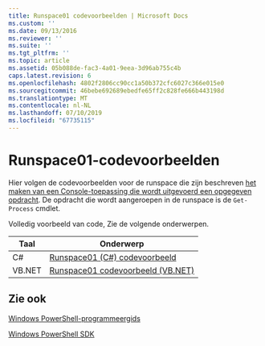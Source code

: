 ```yaml
---
title: Runspace01 codevoorbeelden | Microsoft Docs
ms.custom: ''
ms.date: 09/13/2016
ms.reviewer: ''
ms.suite: ''
ms.tgt_pltfrm: ''
ms.topic: article
ms.assetid: 05b088de-fac3-4a01-9eea-3d96ab755c4b
caps.latest.revision: 6
ms.openlocfilehash: 4802f2806cc90cc1a50b372cfc6027c366e015e0
ms.sourcegitcommit: 46bebe692689ebedfe65ff2c828fe666b443198d
ms.translationtype: MT
ms.contentlocale: nl-NL
ms.lasthandoff: 07/10/2019
ms.locfileid: "67735115"
---
```

# <a name="runspace01-code-samples"></a>Runspace01-codevoorbeelden

Hier volgen de codevoorbeelden voor de runspace die zijn beschreven [het maken van een Console-toepassing die wordt uitgevoerd een opgegeven opdracht](/dotnet/csharp/programming-guide/inside-a-program/hello-world-your-first-program). De opdracht die wordt aangeroepen in de runspace is de `Get-Process` cmdlet.

Volledig voorbeeld van code, Zie de volgende onderwerpen.

|Taal|Onderwerp|
|--------------|-----------|
|C#|[Runspace01 (C#) codevoorbeeld](./runspace01-csharp-code-sample.md)|
|VB.NET|[Runspace01 codevoorbeeld (VB.NET)](./runspace01-vb-net-code-sample.md)|

## <a name="see-also"></a>Zie ook

[Windows PowerShell-programmeergids](./windows-powershell-programmer-s-guide.md)

[Windows PowerShell SDK](../windows-powershell-reference.md)